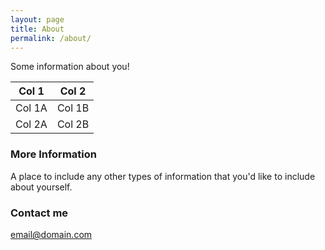 ```yaml
---
layout: page
title: About
permalink: /about/
---
```


Some information about you!

<table>
  <thead>
    <tr>
      <th>Col 1</th>
      <th>Col 2</th>
    </tr>
  </thead>
  <tbody>
    <tr>
      <td>Col 1A</td>
      <td>Col 1B</td>
    </tr>
    <tr>
      <td>Col 2A</td>
      <td>Col 2B</td>
    </tr>
  </tbody>
</table>

### More Information

A place to include any other types of information that you'd like to include about yourself.

### Contact me

[email@domain.com](mailto:email@domain.com)
